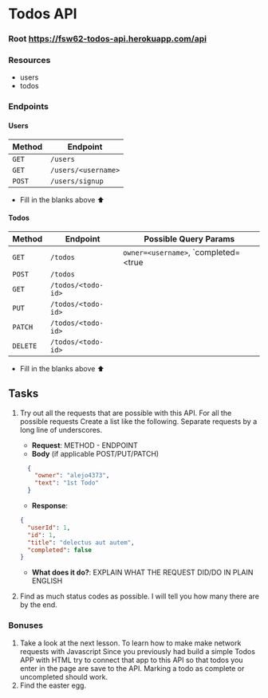 # Todos API

### Root https://fsw62-todos-api.herokuapp.com/api

### Resources
* users
* todos

### Endpoints

#### Users
| Method | Endpoint           |
|--------|--------------------|
| `GET`  | `/users`           |
| `GET`  | `/users/<username>` |
| `POST`  | `/users/signup`   |


* Fill in the blanks above :arrow_up: 

#### Todos
| Method   | Endpoint           | Possible Query Params |
|----------|--------------------|-----------------------|
| `GET`    | `/todos`           | `owner=<username>`, `completed=<true|false> `|
| `POST`   | `/todos`           ||
| `GET`    | `/todos/<todo-id>` ||
| `PUT`    | `/todos/<todo-id>` ||
| `PATCH`  | `/todos/<todo-id>` ||
| `DELETE` | `/todos/<todo-id>` ||

* Fill in the blanks above :arrow_up: 

## Tasks
1. Try out all the requests that are possible with this API. For all the possible requests Create a list like the following.
Separate requests by a long line of underscores.
    * **Request**: METHOD - ENDPOINT
    * **Body** (if applicable POST/PUT/PATCH)
    ```json
      {
        "owner": "alejo4373",
        "text": "1st Todo"
      }
    ```
    * **Response**:
    ```json
    {
      "userId": 1,
      "id": 1,
      "title": "delectus aut autem",
      "completed": false
    }
    ```
    * **What does it do?**: EXPLAIN WHAT THE REQUEST DID/DO IN PLAIN ENGLISH

2. Find as much status codes as possible. I will tell you how many there are by the end.

### Bonuses
1. Take a look at the next lesson. To learn how to make make network requests with Javascript
Since you previously had build a simple Todos APP with HTML try to connect that app to this
API so that todos you enter in the page are save to the API. Marking a todo as complete or uncompleted
should work.
2. Find the easter egg.
